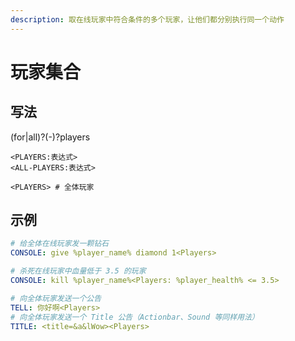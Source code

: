 ```yaml
---
description: 取在线玩家中符合条件的多个玩家，让他们都分别执行同一个动作
---
```


# 玩家集合

## 写法 <a id="xie-fa"></a>

\(for\|all\)?\(-\)?players

```text
<PLAYERS:表达式>
<ALL-PLAYERS:表达式>

<PLAYERS> # 全体玩家
```

## 示例 <a id="shi-li"></a>

```yaml
# 给全体在线玩家发一颗钻石
CONSOLE: give %player_name% diamond 1<Players>

# 杀死在线玩家中血量低于 3.5 的玩家
CONSOLE: kill %player_name%<Players: %player_health% <= 3.5>

# 向全体玩家发送一个公告
TELL: 你好啊<Players>
# 向全体玩家发送一个 Title 公告（Actionbar、Sound 等同样用法）
TITLE: <title=&a&lWow><Players>
```



